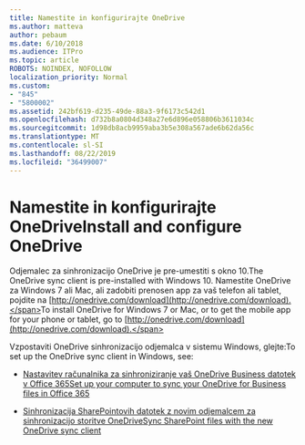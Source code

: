 ```yaml
---
title: Namestite in konfigurirajte OneDrive
ms.author: matteva
author: pebaum
ms.date: 6/10/2018
ms.audience: ITPro
ms.topic: article
ROBOTS: NOINDEX, NOFOLLOW
localization_priority: Normal
ms.custom:
- "845"
- "5800002"
ms.assetid: 242bf619-d235-49de-88a3-9f6173c542d1
ms.openlocfilehash: d732b8a0804d348a27e6d896e058806b3611034c
ms.sourcegitcommit: 1d98db8acb9959aba3b5e308a567ade6b62da56c
ms.translationtype: MT
ms.contentlocale: sl-SI
ms.lasthandoff: 08/22/2019
ms.locfileid: "36499007"
---
```

# <a name="install-and-configure-onedrive"></a><span data-ttu-id="8fc89-102">Namestite in konfigurirajte OneDrive</span><span class="sxs-lookup"><span data-stu-id="8fc89-102">Install and configure OneDrive</span></span>

<span data-ttu-id="8fc89-103">Odjemalec za sinhronizacijo OneDrive je pre-umestiti s okno 10.</span><span class="sxs-lookup"><span data-stu-id="8fc89-103">The OneDrive sync client is pre-installed with Windows 10.</span></span> <span data-ttu-id="8fc89-104">Namestite OneDrive za Windows 7 ali Mac, ali zadobiti prenosen app za vaš telefon ali tablet, pojdite na [http://onedrive.com/download](http://onedrive.com/download).</span><span class="sxs-lookup"><span data-stu-id="8fc89-104">To install OneDrive for Windows 7 or Mac, or to get the mobile app for your phone or tablet, go to [http://onedrive.com/download](http://onedrive.com/download).</span></span>
  
<span data-ttu-id="8fc89-105">Vzpostaviti OneDrive sinhronizacijo odjemalca v sistemu Windows, glejte:</span><span class="sxs-lookup"><span data-stu-id="8fc89-105">To set up the OneDrive sync client in Windows, see:</span></span>
  
- [<span data-ttu-id="8fc89-106">Nastavitev računalnika za sinhroniziranje vaš OneDrive Business datotek v Office 365</span><span class="sxs-lookup"><span data-stu-id="8fc89-106">Set up your computer to sync your OneDrive for Business files in Office 365</span></span>](https://go.microsoft.com/fwlink/?linkid=533375)

- [<span data-ttu-id="8fc89-107">Sinhronizacija SharePointovih datotek z novim odjemalcem za sinhronizacijo storitve OneDrive</span><span class="sxs-lookup"><span data-stu-id="8fc89-107">Sync SharePoint files with the new OneDrive sync client</span></span>](https://go.microsoft.com/fwlink/?linkid=871666)
